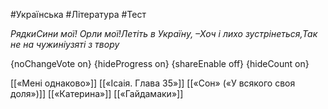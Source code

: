 #Українська #Література #Тест

*РядкиСини мої! Орли мої!Летіть в Україну, –Хоч i лихо зустрінеться,Так не на чужиніузяті з твору*

{noChangeVote on}
{hideProgress on}
{shareEnable off}
{hideCount on}

[[«Мені однаково»]]
[[«Ісаія. Глава 35»]]
[[«Сон» («У всякого своя доля»)]]
[[«Катерина»]]
[[«Гайдамаки»]]
